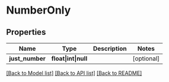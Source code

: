 # NumberOnly

## Properties

Name | Type | Description | Notes
------------ | ------------- | ------------- | -------------
**just_number** | **float&vert;int&vert;null** |  | [optional]

[[Back to Model list]](../../README.md#models) [[Back to API list]](../../README.md#api-endpoints) [[Back to README]](../../README.md)
